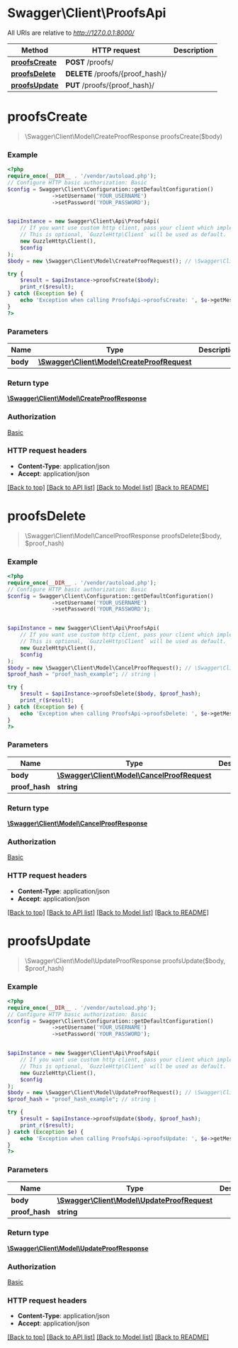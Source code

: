 # Swagger\Client\ProofsApi

All URIs are relative to *http://127.0.0.1:8000/*

Method | HTTP request | Description
------------- | ------------- | -------------
[**proofsCreate**](ProofsApi.md#proofsCreate) | **POST** /proofs/ | 
[**proofsDelete**](ProofsApi.md#proofsDelete) | **DELETE** /proofs/{proof_hash}/ | 
[**proofsUpdate**](ProofsApi.md#proofsUpdate) | **PUT** /proofs/{proof_hash}/ | 

# **proofsCreate**
> \Swagger\Client\Model\CreateProofResponse proofsCreate($body)



### Example
```php
<?php
require_once(__DIR__ . '/vendor/autoload.php');
// Configure HTTP basic authorization: Basic
$config = Swagger\Client\Configuration::getDefaultConfiguration()
              ->setUsername('YOUR_USERNAME')
              ->setPassword('YOUR_PASSWORD');


$apiInstance = new Swagger\Client\Api\ProofsApi(
    // If you want use custom http client, pass your client which implements `GuzzleHttp\ClientInterface`.
    // This is optional, `GuzzleHttp\Client` will be used as default.
    new GuzzleHttp\Client(),
    $config
);
$body = new \Swagger\Client\Model\CreateProofRequest(); // \Swagger\Client\Model\CreateProofRequest | 

try {
    $result = $apiInstance->proofsCreate($body);
    print_r($result);
} catch (Exception $e) {
    echo 'Exception when calling ProofsApi->proofsCreate: ', $e->getMessage(), PHP_EOL;
}
?>
```

### Parameters

Name | Type | Description  | Notes
------------- | ------------- | ------------- | -------------
 **body** | [**\Swagger\Client\Model\CreateProofRequest**](../Model/CreateProofRequest.md)|  |

### Return type

[**\Swagger\Client\Model\CreateProofResponse**](../Model/CreateProofResponse.md)

### Authorization

[Basic](../../README.md#Basic)

### HTTP request headers

 - **Content-Type**: application/json
 - **Accept**: application/json

[[Back to top]](#) [[Back to API list]](../../README.md#documentation-for-api-endpoints) [[Back to Model list]](../../README.md#documentation-for-models) [[Back to README]](../../README.md)

# **proofsDelete**
> \Swagger\Client\Model\CancelProofResponse proofsDelete($body, $proof_hash)



### Example
```php
<?php
require_once(__DIR__ . '/vendor/autoload.php');
// Configure HTTP basic authorization: Basic
$config = Swagger\Client\Configuration::getDefaultConfiguration()
              ->setUsername('YOUR_USERNAME')
              ->setPassword('YOUR_PASSWORD');


$apiInstance = new Swagger\Client\Api\ProofsApi(
    // If you want use custom http client, pass your client which implements `GuzzleHttp\ClientInterface`.
    // This is optional, `GuzzleHttp\Client` will be used as default.
    new GuzzleHttp\Client(),
    $config
);
$body = new \Swagger\Client\Model\CancelProofRequest(); // \Swagger\Client\Model\CancelProofRequest | 
$proof_hash = "proof_hash_example"; // string | 

try {
    $result = $apiInstance->proofsDelete($body, $proof_hash);
    print_r($result);
} catch (Exception $e) {
    echo 'Exception when calling ProofsApi->proofsDelete: ', $e->getMessage(), PHP_EOL;
}
?>
```

### Parameters

Name | Type | Description  | Notes
------------- | ------------- | ------------- | -------------
 **body** | [**\Swagger\Client\Model\CancelProofRequest**](../Model/CancelProofRequest.md)|  |
 **proof_hash** | **string**|  |

### Return type

[**\Swagger\Client\Model\CancelProofResponse**](../Model/CancelProofResponse.md)

### Authorization

[Basic](../../README.md#Basic)

### HTTP request headers

 - **Content-Type**: application/json
 - **Accept**: application/json

[[Back to top]](#) [[Back to API list]](../../README.md#documentation-for-api-endpoints) [[Back to Model list]](../../README.md#documentation-for-models) [[Back to README]](../../README.md)

# **proofsUpdate**
> \Swagger\Client\Model\UpdateProofResponse proofsUpdate($body, $proof_hash)



### Example
```php
<?php
require_once(__DIR__ . '/vendor/autoload.php');
// Configure HTTP basic authorization: Basic
$config = Swagger\Client\Configuration::getDefaultConfiguration()
              ->setUsername('YOUR_USERNAME')
              ->setPassword('YOUR_PASSWORD');


$apiInstance = new Swagger\Client\Api\ProofsApi(
    // If you want use custom http client, pass your client which implements `GuzzleHttp\ClientInterface`.
    // This is optional, `GuzzleHttp\Client` will be used as default.
    new GuzzleHttp\Client(),
    $config
);
$body = new \Swagger\Client\Model\UpdateProofRequest(); // \Swagger\Client\Model\UpdateProofRequest | 
$proof_hash = "proof_hash_example"; // string | 

try {
    $result = $apiInstance->proofsUpdate($body, $proof_hash);
    print_r($result);
} catch (Exception $e) {
    echo 'Exception when calling ProofsApi->proofsUpdate: ', $e->getMessage(), PHP_EOL;
}
?>
```

### Parameters

Name | Type | Description  | Notes
------------- | ------------- | ------------- | -------------
 **body** | [**\Swagger\Client\Model\UpdateProofRequest**](../Model/UpdateProofRequest.md)|  |
 **proof_hash** | **string**|  |

### Return type

[**\Swagger\Client\Model\UpdateProofResponse**](../Model/UpdateProofResponse.md)

### Authorization

[Basic](../../README.md#Basic)

### HTTP request headers

 - **Content-Type**: application/json
 - **Accept**: application/json

[[Back to top]](#) [[Back to API list]](../../README.md#documentation-for-api-endpoints) [[Back to Model list]](../../README.md#documentation-for-models) [[Back to README]](../../README.md)

